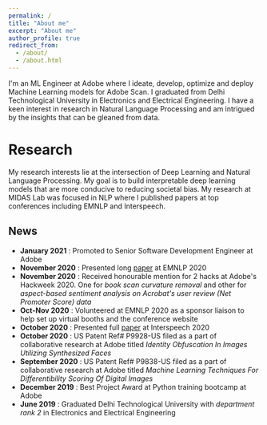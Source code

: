 ```yaml
---
permalink: /
title: "About me"
excerpt: "About me"
author_profile: true
redirect_from: 
  - /about/
  - /about.html
---
```


I'm an ML Engineer at Adobe where I ideate, develop, optimize and deploy Machine Learning models for Adobe Scan. I graduated from Delhi Technological University in Electronics and Electrical Engineering. I have a keen interest in research in Natural Language Processing and am intrigued by the insights that can be gleaned from data.

Research
======
My research interests lie at the intersection of Deep Learning and Natural Language Processing. My goal is to build interpretable deep learning models that are more conducive to reducing societal bias. My research at MIDAS Lab was focused in NLP where I published papers at top conferences including EMNLP and Interspeech.

News
------
- <b>January 2021</b> : Promoted to Senior Software Development Engineer at Adobe
- <b>November 2020</b> : Presented long [paper](https://virtual.2020.emnlp.org/paper_main.2520.html) at EMNLP 2020
- <b>November 2020</b> : Received honourable mention for 2 hacks at Adobe's Hackweek 2020. One for <i>book scan curvature removal</i> and other for <i>aspect-based sentiment analysis on Acrobat's user review (Net Promoter Score) data</i>
- <b>Oct-Nov 2020</b> : Volunteered at EMNLP 2020 as a sponsor liaison to help set up virtual booths and the conference website
- <b>October 2020</b> : Presented full [paper](http://www.interspeech2020.org/uploadfile/pdf/Wed-1-8-7.pdf) at Interspeech 2020
- <b>October 2020</b> : US Patent Ref# P9928-US filed as a part of collaborative research at Adobe titled <i>Identity Obfuscation In Images Utilizing Synthesized Faces</i>
- <b>September 2020</b> : US Patent Ref# P9838-US filed as a part of collaborative research at Adobe titled <i>Machine Learning Techniques For Differentibility Scoring Of Digital Images</i>
- <b>December 2019</b> : Best Project Award at Python training bootcamp at Adobe
- <b>June 2019</b> : Graduated Delhi Technological University with <i>department rank 2</i> in Electronics and Electrical Engineering
